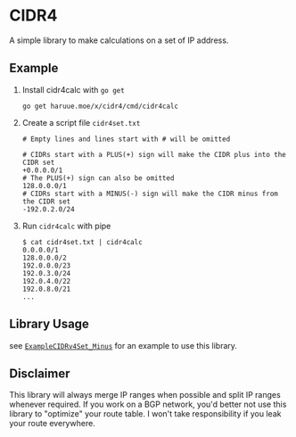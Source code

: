 CIDR4
============

A simple library to make calculations on a set of IP address.


## Example

1. Install cidr4calc with `go get`

   ```
   go get haruue.moe/x/cidr4/cmd/cidr4calc
   ```

2. Create a script file `cidr4set.txt`

   ```
   # Empty lines and lines start with # will be omitted

   # CIDRs start with a PLUS(+) sign will make the CIDR plus into the CIDR set
   +0.0.0.0/1
   # The PLUS(+) sign can also be omitted
   128.0.0.0/1
   # CIDRs start with a MINUS(-) sign will make the CIDR minus from the CIDR set
   -192.0.2.0/24
   ```

3. Run `cidr4calc` with pipe

   ```
   $ cat cidr4set.txt | cidr4calc
   0.0.0.0/1
   128.0.0.0/2
   192.0.0.0/23
   192.0.3.0/24
   192.0.4.0/22
   192.0.8.0/21
   ...
   ```

## Library Usage

see [`ExampleCIDRv4Set_Minus`](cidrset_test.go#L13) for an example to use this
library.


## Disclaimer

This library will always merge IP ranges when possible and split IP ranges
whenever required. If you work on a BGP network, you'd better not use this
library to "optimize" your route table. I won't take responsibility if you leak
your route everywhere.

